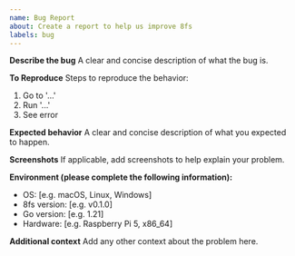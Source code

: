 ```yaml
---
name: Bug Report
about: Create a report to help us improve 8fs
labels: bug
---
```


**Describe the bug**
A clear and concise description of what the bug is.

**To Reproduce**
Steps to reproduce the behavior:
1. Go to '...'
2. Run '...'
3. See error

**Expected behavior**
A clear and concise description of what you expected to happen.

**Screenshots**
If applicable, add screenshots to help explain your problem.

**Environment (please complete the following information):**
- OS: [e.g. macOS, Linux, Windows]
- 8fs version: [e.g. v0.1.0]
- Go version: [e.g. 1.21]
- Hardware: [e.g. Raspberry Pi 5, x86_64]

**Additional context**
Add any other context about the problem here.
